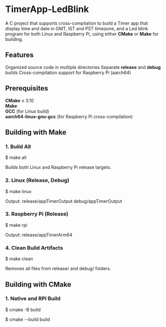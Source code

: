 # TimerApp-LedBlink

A C project that supports cross-compilation to build a Timer app that display 
time and date in GMT, IST and PST timezone, and a Led blink program for both 
Linux and Raspberry Pi, using either __CMake__ or __Make__ for building.

## Features

Organized source code in multiple directories
Separate __release__ and __debug__ builds
Cross-compilation support for Raspberry Pi (aarch64)

## Prerequisites

__CMake__ ≥ 3.10  
__Make__  
__GCC__ (for Linux build)  
__aarch64-linux-gnu-gcc__ (for Raspberry Pi cross-compilation)  

## Building with Make

### 1. Build All

$ make all

Builds both Linux and Raspberry Pi release targets.

### 2. Linux (Release, Debug)

$ make linux

Output: release/appTimerOutput debug/appTimerOutput

### 3. Raspberry Pi (Release)

$ make rpi

Output: release/appTimerArm64

### 4. Clean Build Artifacts

$ make clean

Removes all files from release/ and debug/ folders.

## Building with CMake

### 1. Native and RPI Build

$ cmake -B build

$ cmake --build build